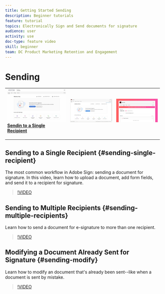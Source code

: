 ```yaml
---
title: Getting Started Sending
description: Beginner tutorials
feature: tutorial
topics: Electronically Sign and Send documents for signature
audience: user
activity: use
doc-type: feature video
skill: beginner
team: DC Product Marketing Retention and Engagement
---
```


# Sending

<table>
<tr>
  <td>
    <a href="#sending-single-recipient">
      <img alt="Sending to Single Recipient" src="assets/Send-to-single-recipient.png" />
    </a>
    <div>
    <a href="#sending-single-recipient"><strong>Sendin to a Single Recipient</strong></a>
    </div>
    <br>
  </td>
  <td>
    <a href="#sending-multiple-recipients">
    <img alt="Sending to Multiple Recipients" src="assets/Sending-to-multiple-recipients.png" />
    <div>
    <br>
  </td>
  <td>
    <a href="#sending-modify">
    <img alt="Modifying a Document Already Sent for Signature" src="assets/Modifying-sending.png" />
    <div>
    <br>
  </td>
</tr>
</table>

## Sending to a Single Recipient {#sending-single-recipient}

The most common workflow in Adobe Sign: sending a document for signature. In this video, learn how to upload a document, add form fields, and send it to a recipient for signature.

>[!VIDEO](https://video.tv.adobe.com/v/33659?hidetitle=true)

## Sending to Multiple Recipients {#sending-multiple-recipients}

Learn how to send a document for e-signature to more than one recipient.

>[!VIDEO](https://video.tv.adobe.com/v/33661?hidetitle=true)

## Modifying a Document Already Sent for Signature {#sending-modify}

Learn how to modify an document that's already been sent--like when a document is sent by mistake.

>[!VIDEO](https://video.tv.adobe.com/v/17343?hidetitle=true)
